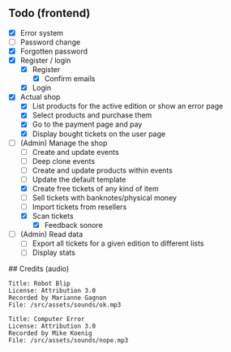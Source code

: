 ## Todo (frontend)

- [x] Error system
- [ ] Password change
- [x] Forgotten password
- [x] Register / login
  - [x] Register
    - [x] Confirm emails
  - [x] Login
- [x] Actual shop
  -  [x] List products for the active edition or show an error page
  -  [x] Select products and purchase them
  -  [x] Go to the payment page and pay
  -  [x] Display bought tickets on the user page
- [ ] (Admin) Manage the shop
  -  [ ] Create and update events
  -  [ ] Deep clone events
  -  [ ] Create and update products within events
  -  [ ] Update the default template
  -  [x] Create free tickets of any kind of item
  -  [ ] Sell tickets with banknotes/physical money
  -  [ ] Import tickets from resellers
  -  [x] Scan tickets
    -  [x] Feedback sonore  
- [ ] (Admin) Read data
  -  [ ] Export all tickets for a given edition to different lists
  -  [ ] Display stats 

## Credits (audio)

    Title: Robot Blip
    License: Attribution 3.0 
    Recorded by Marianne Gagnon 
    File: /src/assets/sounds/ok.mp3

    Title: Computer Error
    License: Attribution 3.0 
    Recorded by Mike Koenig
    File: /src/assets/sounds/nope.mp3 
